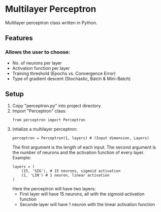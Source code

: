 # Multilayer Perceptron
Multilayer perceptron class written in Python.

## Features

### Allows the user to choose:
* No. of neurons per layer
* Activation function per layer
* Training threshold (Epochs vs. Convergence Error)
* Type of gradient descent (Stochastic, Batch & Mini-Batch)

## Setup
1.  Copy "perceptron.py" into project directory.
2.  Import "Perceptron" class:
    ```
    from perceptron import Perceptron
    ```
3.  Intialize a multilayer perceptron:
    ```
    perceptron = Perceptron(1, layers) # (Input dimension, Layers)
    ```
    The first argument is the length of each input. The second argument is the number of neurons and the activation function of every layer. Example:
    ```    
    layers = (
        (15, 'SIG'), # 15 neurons, sigmoid activation
        (1, 'LIN') # 1 neuron, linear activation
    )
    ```
    Here the perceptron will have two layers:
    * First layer will have 15 neurons, all with the sigmoid activation function
    * Seconde layer will have 1 neuron with the linear activation function
